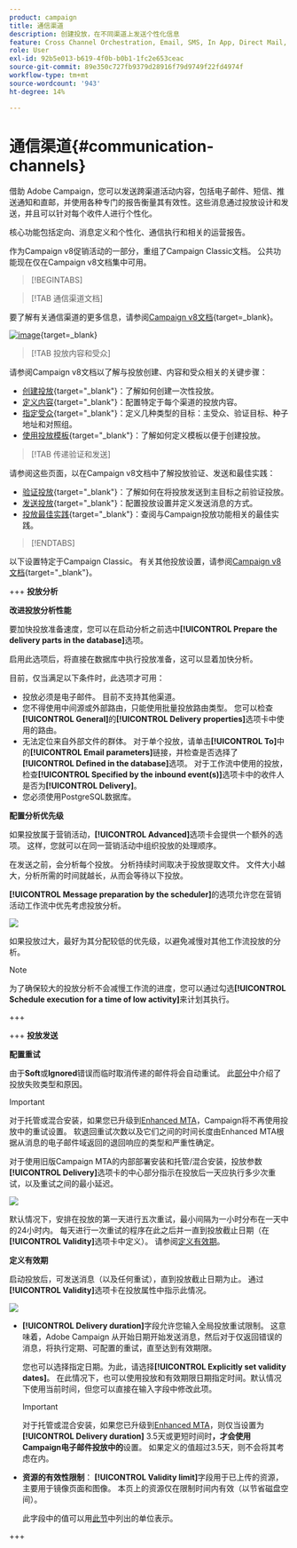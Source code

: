 ```yaml
---
product: campaign
title: 通信渠道
description: 创建投放，在不同渠道上发送个性化信息
feature: Cross Channel Orchestration, Email, SMS, In App, Direct Mail, Push
role: User
exl-id: 92b5e013-b619-4f0b-b0b1-1fc2e653ceac
source-git-commit: 89e350c727fb9379d28916f79d9749f22fd4974f
workflow-type: tm+mt
source-wordcount: '943'
ht-degree: 14%

---
```


# 通信渠道{#communication-channels}

借助 Adobe Campaign，您可以发送跨渠道活动内容，包括电子邮件、短信、推送通知和直邮，并使用各种专门的报告衡量其有效性。这些消息通过投放设计和发送，并且可以针对每个收件人进行个性化。

核心功能包括定向、消息定义和个性化、通信执行和相关的运营报告。

作为Campaign v8促销活动的一部分，重组了Campaign Classic文档。 公共功能现在仅在Campaign v8文档集中可用。



>[!BEGINTABS]

>[!TAB 通信渠道文档]

要了解有关通信渠道的更多信息，请参阅[Campaign v8文档](https://experienceleague.adobe.com/docs/campaign/campaign-v8/send/gs-message.html?lang=zh-Hans){target=_blank}。


[![image](../../assets/do-not-localize/learn-more-button.svg)](https://experienceleague.adobe.com/docs/campaign/campaign-v8/send/gs-message.html?lang=zh-Hans){target=_blank}


>[!TAB 投放内容和受众]

请参阅Campaign v8文档以了解与投放创建、内容和受众相关的关键步骤：

* [创建投放](https://experienceleague.adobe.com/docs/campaign/campaign-v8/send/create-message.html?lang=zh-Hans#create-the-delivery){target="_blank"}：了解如何创建一次性投放。
* [定义内容](https://experienceleague.adobe.com/docs/campaign/campaign-v8/send/create-message.html?lang=zh-Hans#content-of-the-delivery){target="_blank"}：配置特定于每个渠道的投放内容。
* [指定受众](https://experienceleague.adobe.com/docs/campaign/campaign-v8/send/create-message.html?lang=zh-Hans#target-population){target="_blank"}：定义几种类型的目标：主受众、验证目标、种子地址和对照组。
* [使用投放模板](https://experienceleague.adobe.com/docs/campaign/campaign-v8/send/create-templates.html?lang=zh-Hans){target="_blank"}：了解如何定义模板以便于创建投放。





>[!TAB 传递验证和发送]

请参阅这些页面，以在Campaign v8文档中了解投放验证、发送和最佳实践：

* [验证投放](https://experienceleague.adobe.com/docs/campaign/campaign-v8/send/create-message.html?lang=zh-Hans#validate-the-delivery){target="_blank"}：了解如何在将投放发送到主目标之前验证投放。
* [发送投放](https://experienceleague.adobe.com/docs/campaign/campaign-v8/send/create-message.html?lang=zh-Hans#configuring-and-sending-the-delivery){target="_blank"}：配置投放设置并定义发送消息的方式。
* [投放最佳实践](https://experienceleague.adobe.com/docs/campaign/campaign-v8/send/delivery-best-practices.html?lang=zh-Hans){target="_blank"}：查阅与Campaign投放功能相关的最佳实践。

>[!ENDTABS]

以下设置特定于Campaign Classic。 有关其他投放设置，请参阅[Campaign v8文档](https://experienceleague.adobe.com/docs/campaign/campaign-v8/send/gs-message.html?lang=zh-Hans){target="_blank"}。

+++ **投放分析**

**改进投放分析性能**

要加快投放准备速度，您可以在启动分析之前选中&#x200B;**[!UICONTROL Prepare the delivery parts in the database]**&#x200B;选项。

启用此选项后，将直接在数据库中执行投放准备，这可以显着加快分析。

目前，仅当满足以下条件时，此选项才可用：

* 投放必须是电子邮件。 目前不支持其他渠道。
* 您不得使用中间源或外部路由，只能使用批量投放路由类型。 您可以检查&#x200B;**[!UICONTROL General]**&#x200B;的&#x200B;**[!UICONTROL Delivery properties]**&#x200B;选项卡中使用的路由。
* 无法定位来自外部文件的群体。 对于单个投放，请单击&#x200B;**[!UICONTROL To]**&#x200B;中的&#x200B;**[!UICONTROL Email parameters]**&#x200B;链接，并检查是否选择了&#x200B;**[!UICONTROL Defined in the database]**&#x200B;选项。 对于工作流中使用的投放，检查&#x200B;**[!UICONTROL Specified by the inbound event(s)]**&#x200B;选项卡中的收件人是否为&#x200B;**[!UICONTROL Delivery]**。
* 您必须使用PostgreSQL数据库。

**配置分析优先级**

如果投放属于营销活动，**[!UICONTROL Advanced]**&#x200B;选项卡会提供一个额外的选项。 这样，您就可以在同一营销活动中组织投放的处理顺序。

在发送之前，会分析每个投放。 分析持续时间取决于投放提取文件。 文件大小越大，分析所需的时间就越长，从而会等待以下投放。

**[!UICONTROL Message preparation by the scheduler]**&#x200B;的选项允许您在营销活动工作流中优先考虑投放分析。

![](assets/delivery_analysis_priority.png)

如果投放过大，最好为其分配较低的优先级，以避免减慢对其他工作流投放的分析。

>[!NOTE]
>
>为了确保较大的投放分析不会减慢工作流的进度，您可以通过勾选&#x200B;**[!UICONTROL Schedule execution for a time of low activity]**&#x200B;来计划其执行。

+++

+++ **投放发送**

**配置重试**

由于&#x200B;**Soft**&#x200B;或&#x200B;**Ignored**&#x200B;错误而临时取消传递的邮件将会自动重试。 此[部分](understanding-delivery-failures.md#delivery-failure-types-and-reasons)中介绍了投放失败类型和原因。

>[!IMPORTANT]
>
>对于托管或混合安装，如果您已升级到[Enhanced MTA](sending-with-enhanced-mta.md)，Campaign将不再使用投放中的重试设置。 软退回重试次数以及它们之间的时间长度由Enhanced MTA根据从消息的电子邮件域返回的退回响应的类型和严重性确定。

对于使用旧版Campaign MTA的内部部署安装和托管/混合安装，投放参数&#x200B;**[!UICONTROL Delivery]**&#x200B;选项卡的中心部分指示在投放后一天应执行多少次重试，以及重试之间的最小延迟。

![](assets/s_ncs_user_wizard_retry_param.png)

默认情况下，安排在投放的第一天进行五次重试，最小间隔为一小时分布在一天中的24小时内。 每天进行一次重试的程序在此之后并一直到投放截止日期（在&#x200B;**[!UICONTROL Validity]**&#x200B;选项卡中定义）。 请参阅[定义有效期](#defining-validity-period)。

**定义有效期**

启动投放后，可发送消息（以及任何重试），直到投放截止日期为止。 通过&#x200B;**[!UICONTROL Validity]**&#x200B;选项卡在投放属性中指示此情况。

![](assets/s_ncs_user_email_del_valid_period.png)

* **[!UICONTROL Delivery duration]**&#x200B;字段允许您输入全局投放重试限制。 这意味着，Adobe Campaign 从开始日期开始发送消息，然后对于仅返回错误的消息，将执行定期、可配置的重试，直至达到有效期限。

  您也可以选择指定日期。为此，请选择&#x200B;**[!UICONTROL Explicitly set validity dates]**。 在此情况下，也可以使用投放和有效期限日期指定时间。默认情况下使用当前时间，但您可以直接在输入字段中修改此项。

  >[!IMPORTANT]
  >
  >对于托管或混合安装，如果您已升级到[Enhanced MTA](sending-with-enhanced-mta.md)，则仅当设置为&#x200B;**[!UICONTROL Delivery duration]** 3.5天或更短时间时&#x200B;**，才会使用Campaign电子邮件投放中的**&#x200B;设置。 如果定义的值超过3.5天，则不会将其考虑在内。

* **资源的有效性限制**： **[!UICONTROL Validity limit]**&#x200B;字段用于已上传的资源，主要用于镜像页面和图像。 本页上的资源仅在限制时间内有效（以节省磁盘空间）。

  此字段中的值可以用[此节](../../platform/using/adobe-campaign-workspace.md#default-units)中列出的单位表示。

+++

<!--

   Learn how to create a one-shot single delivery. You can create other types of deliveries to build your use cases. 

For more information about the different types of deliveries and how to create them, refer to the [Campaign v8 documentation](https://experienceleague.adobe.com/docs/campaign/campaign-v8/send/create-message.html?lang=zh-Hans){target="_blank"}. 

>[!NOTE]
>
>Adobe Campaign offers a set of tools to monitor your deliverability and optimize email sending. Learn more in [this section](about-deliverability.md).

Delivery sending can be automated by preparing a delivery and/or sending it in the process of a workflow. For more on delivery-type activities in workflows, refer to [this section](../../workflow/using/about-action-activities.md).

Adobe Campaign offers the following delivery channels:

1. **Email channel**: email deliveries let you send personalized emails to the target population. Refer to [About email channel](about-email-channel.md).
1. **Direct mail channel**: direct mail deliveries let you generate an extraction file which contains data on the target population. Refer to [About direct mail channel](about-direct-mail-channel.md).
1. **Mobile channel**: deliveries on mobile channels let you send personalized SMS or LINE messages to the target population. Refer to [SMS channel](sms-channel.md).
1. **Mobile application channel**: mobile app deliveries let you send notifications to iOS and Android systems. Refer to the [Mobile app channel](about-mobile-app-channel.md) chapter.

   Other channels are described on [this section](#other-channels).

   >[!NOTE]
   >
   >The number of available channels depends on your contract. Please check your license agreement.

Deliveries can be carried out **online** (via email, one of the mobile channels and push notifications), and **offline** (direct mail channel).

Depending on the channel, delivery modes can be:

* Direct mass delivery via Adobe Campaign (default mode for email channel).
* External delivery via a specialist operator who is given the output file generated by the delivery assistant (default mode for direct mail channel).

External accounts are configured via the **[!UICONTROL Administration > Platform > External accounts]** node. This configuration should be performed by expert users only.

## Email deliveries {#email-deliveries}

The [Email channel](about-email-channel.md) is one of the core channels in Adobe Campaign, allowing you to schedule and send personalized emails to specific targets.

You can send different types of emails:

* Single-send emails: emails that you can send once to a defined target. They are usually used to promote a specific content that would be prepared and sent only once (newsletter, promotional email, etc.).
* Recurring emails: in a campaign, send the same email regularly and aggregate each send and its reports on a periodic basis. The same email is sent, but usually to a different target, based on the eligible target for the day of the send. A common example is a birthday email. For more on this, refer to [Recurring deliveries](../../workflow/using/recurring-delivery.md).
* Transactional emails: unitary emails that are triggered based on your customers' behavior. Refer to [Transactional messaging](../../message-center/using/about-transactional-messaging.md).

To learn about delivery usage and recommendations, consult Campaign [Delivery best practices](delivery-best-practices.md).

For more on the different types of deliveries, refer to [this section](#types-of-deliveries).

## Mobile deliveries {#mobile-deliveries}

Adobe Campaign allows you to deliver [SMS](sms-channel.md) and [LINE](line-channel.md) messages on mobiles.

For SMS messages, you can create, modify, and personalize messages in text format only. You can also preview your SMS messages before they are sent.

For LINE messages, you can send text or images and links.

To deliver SMS or LINE messages to a mobile phone you need:

* An external account configured on the **[!UICONTROL Mobile (SMS)]** channel or on the **[!UICONTROL LINE]** channel. 
* An SMS or LINE delivery template that is correctly linked to this external account.

## Push notifications {#push-notifications}

Adobe Campaign allows you to send personalized and segmented [push notifications](about-mobile-app-channel.md) on iOS and Android mobile devices, through dedicated apps. Once configuration and integration steps have been performed, iOS and Android deliveries can be created and sent. You can also design rich notifications with images or videos.

## Direct mail {#direct-mail}

[Direct mail](about-direct-mail-channel.md) is an offline channel that allows you to personalize and generate the file required by direct mail providers. It gives you the possibility to mix online and offline channels in your customer journeys.

Online channels allow you to create your messages (email, SMS, mobile app delivery, etc.) and send them to your audience directly from Adobe Campaign. With offline channels, it is different. When you prepare a direct mail delivery, Adobe Campaign generates a file including all the targeted profiles and the chosen contact information (postal address for example). You will then be able to send this file to your direct mail provider who will take care of the actual sending.

## Other channels {#other-channels}

Adobe Campaign offers Telephone delivery template, which is used to create external deliveries. Using this channel implies you set up dedicated methodologies to process output files. Configuration steps are the same as for [Direct mail channel](about-direct-mail-channel.md).

>[!NOTE]
>
>The Telephone channel is not available out-of-the-box. Its implementation requires Adobe Consulting or an Adobe Partner to be engaged. Please reach out to your Adobe representative for more information.

In addition, 'Other' type deliveries use a specific technical template which does not execute a process: this lets them manage marketing actions executed outside of the Adobe Campaign platform.

This channel has no specific mechanism. It is a generic channel that has its own external account routing option, delivery template type and campaign workflow activity, just like any other communication channel available in Adobe Campaign.

This channel is designed for descriptive purposes only, for example to define deliveries for which you want to keep a trace of the target of a campaign performed in a tool other than Adobe Campaign.

## Types of deliveries{#types-of-deliveries}

There are three types of delivery objects in Campaign:

### Single delivery {#single-delivery}

A **delivery** is a standalone delivery object that is executed once. It can be duplicated, prepared again, but as long as it is in its final state (canceled, stopped, finished), it cannot be reused.

Deliveries can be created either from the list of deliveries, or within a workflow via a [Delivery](../../workflow/using/delivery.md) activity.

Workflows also provide specific delivery activities according to the type of channel you want to use. For more on these activities, refer to [this section](../../workflow/using/cross-channel-deliveries.md).

### Recurring delivery {#recurring-delivery}

A **recurring delivery** lets you create a new delivery each time the activity is executed. This avoids you having to create a new delivery for recurring tasks.

As an example, if you run this type of activity once a month, you will end up with 12 deliveries after a year.

Recurring deliveries are created within workflows via the [Recurring delivery activity](../../workflow/using/recurring-delivery.md). An example of this activity being used is presented in this section: [Creating a recurring delivery in a targeting workflow](../../workflow/using/sending-a-birthday-email.md#creating-a-recurring-delivery-in-a-targeting-workflow).

### Continuous delivery {#continuous-delivery}

A **continuous delivery** lets you add new recipients to an existing delivery, which avoids having to create a new delivery each time it is executed.

If an information in the delivery changes (content, name, etc.), a new delivery object is created at the delivery execution. If no information was changed, the same delivery object is reused and the delivery and tracking logs are added in the same object.

As an example, if you run this type of activity once a month, you will end up with a single delivery after a year (provided you did not make any change to the delivery).

Continuous deliveries are created within workflows via the [Continuous delivery activity](../../workflow/using/continuous-delivery.md).-->
